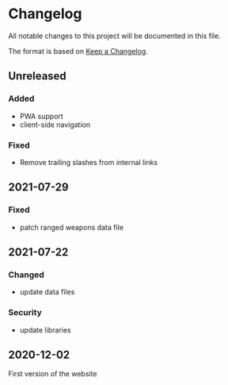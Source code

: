 # Changelog
All notable changes to this project will be documented in this file.

The format is based on [Keep a Changelog](https://keepachangelog.com/en/1.0.0/).

## Unreleased
### Added
- PWA support
- client-side navigation

### Fixed
- Remove trailing slashes from internal links

## 2021-07-29
### Fixed
- patch ranged weapons data file

## 2021-07-22
### Changed
- update data files

### Security
- update libraries

## 2020-12-02
First version of the website
